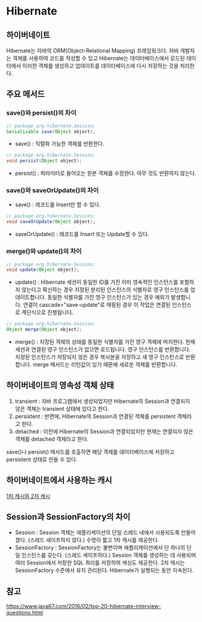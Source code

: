 # Hibernate

## 하이버네이트
Hibernate는 자바의 ORM(Object-Relational Mapping) 프레임워크다. 자바 개발자는 객체를 사용하여 코드를 작성할 수 있고 Hibernate는 데이터베이스에서 로드된 데이터에서 이러한 객체를 생성하고 업데이트를 데이터베이스에 다시 저장하는 것을 처리한다.

## 주요 메서드
### save()와 persist()의 차이
```java
// package org.hibernate.Session;
Serializable save(Object object);
```
- save() : 직렬화 가능한 객체를 반환한다.

```java
// package org.hibernate.Session;
void persist(Object object);
```
- persist() : 파라미터로 들어오는 원본 객체를 수정한다. 아무 것도 반환하지 않는다. 

### save()와 saveOrUpdate()의 차이
- save() : 레코드를 Insert만 할 수 있다.

```java
// package org.hibernate.Session;
void saveOrUpdate(Object object);
```
- saveOrUpdate() : 레코드를 Insert 또는 Update할 수 있다.

### merge()와 update()의 차이
```java
// package org.hibernate.Session;
void update(Object object);
```
- update() : Hibernate 세션이 동일한 ID를 가진 이미 영속적인 인스턴스를 포함하지 않는다고 확신하는 경우
  지정된 분리된 인스턴스의 식별자로 영구 인스턴스를 업데이트합니다. 동일한 식별자를 가진 영구 인스턴스가 있는 경우 예외가 발생합니다. 연결이 cascade="save-update"로 매핑된 경우 이 작업은 연결된 인스턴스로 계단식으로 진행됩니다.

```java
// package org.hibernate.Session;
Object merge(Object object);
```
- merge() : 지정된 객체의 상태를 동일한 식별자를 가진 영구 객체에 머지한다. 현재 세션과 연결된 영구 인스턴스가 없으면 로드됩니다. 영구 인스턴스를 반환합니다. 지정된 인스턴스가 저장되지 않은 경우 복사본을 저장하고 새 영구 인스턴스로 반환합니다. merge 메서드는 리턴값이 있기 때문에 새로운 객체를 반환합니다.

## 하이버네이트의 영속성 객체 상태 
1. transient : 자바 프로그램에서 생성되었지만 Hibernate의 Session과 연결되지 않은 객체는 transient 상태에 있다고 한다.
2. persistent : 반면에, Hibernate의 Session과 연결된 객체를 persistent 객체라고 한다.
3. detached : 이전에 Hibernate의 Session과 연결되었지만 현재는 연결되지 않은 객체를 detached 객체라고 한다.

save()나 persist() 메서드를 호출하면 해당 객체를 데이터베이스에 저장하고 persistent 상태로 만들 수 있다.

## 하이버네이트에서 사용하는 캐시
[1차 캐시와 2차 캐시](https://github.com/yoo-jaein/TIL/blob/main/JPA/First_level_cache_and_Second_level_cache_in_Hibernate.md)

## Session과 SessionFactory의 차이
- Session : Session 객체는 애플리케이션의 단일 스레드 내에서 사용되도록 만들어졌다. (스레드 세이프하지 않다.) 수명이 짧고 1차 캐시를 제공한다.
- SessionFactory : SessionFactory는 불변이며 애플리케이션에서 단 하나의 단일 인스턴스를 갖는다. (스레드 세이프하다.) Session 객체를 생성하는 데 사용되며 여러 Session에서 저장한 SQL 쿼리를 저장하여 캐싱도 제공한다. 2차 캐시는 SessionFactory 수준에서 유지 관리된다. Hibernate가 실행되는 동안 지속된다.

## 참고
https://www.java67.com/2016/02/top-20-hibernate-interview-questions.html  